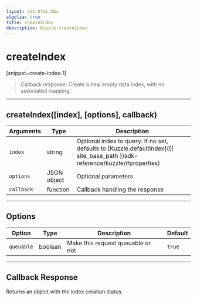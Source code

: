 ```yaml
---
layout: sdk.html.hbs
algolia: true
title: createIndex
description: Kuzzle:createIndex
---
```

  

# createIndex
[snippet=create-index-1]

> Callback response:
Create a new empty data index, with no associated mapping.

---
## createIndex([index], [options], callback)

| Arguments | Type | Description
|-----------|------|------------
| `index` | string | Optional index to query. If no set, defaults to [Kuzzle.defaultIndex]({{ site_base_path }}sdk-reference/kuzzle/#properties)
| `options` | JSON object | Optional parameters
| `callback`| function | Callback handling the response

---

## Options

| Option | Type | Description | Default
|--------|------|-------------|---------
| `queuable` | boolean | Make this request queuable or not  | `true`

---

## Callback Response

Returns an object with the index creation status.
